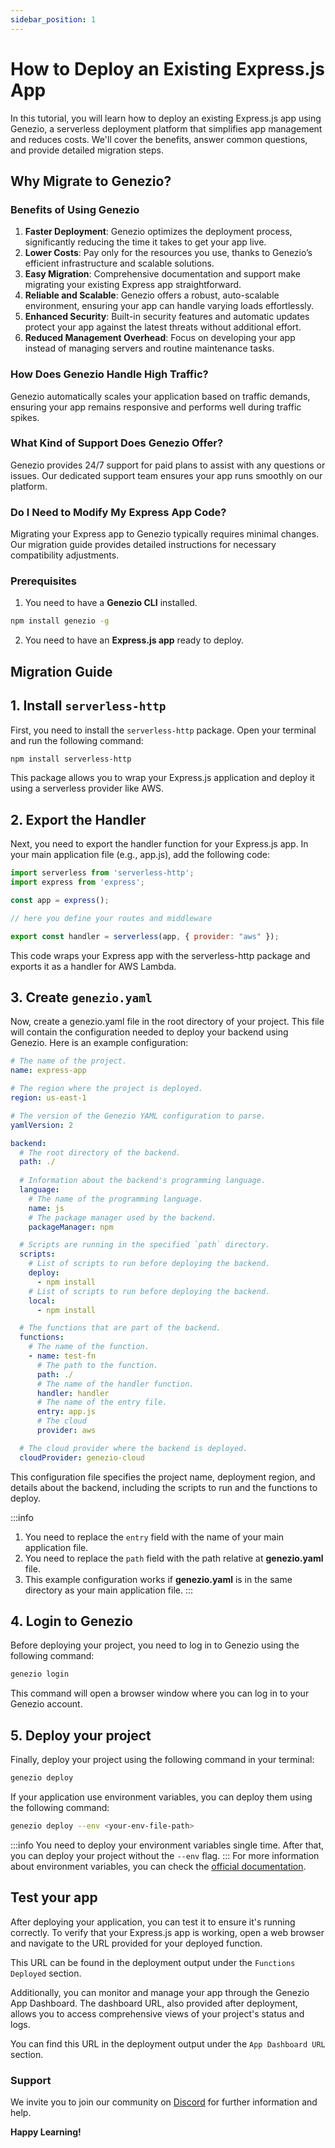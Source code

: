 ```yaml
---
sidebar_position: 1
---
```


# How to Deploy an Existing Express.js App

In this tutorial, you will learn how to deploy an existing Express.js app using Genezio, a serverless deployment platform that simplifies app management and reduces costs. We'll cover the benefits, answer common questions, and provide detailed migration steps.


## Why Migrate to Genezio?

### Benefits of Using Genezio

1. **Faster Deployment**: Genezio optimizes the deployment process, significantly reducing the time it takes to get your app live.
2. **Lower Costs**: Pay only for the resources you use, thanks to Genezio’s efficient infrastructure and scalable solutions.
3. **Easy Migration**: Comprehensive documentation and support make migrating your existing Express app straightforward.
4. **Reliable and Scalable**: Genezio offers a robust, auto-scalable environment, ensuring your app can handle varying loads effortlessly.
5. **Enhanced Security**: Built-in security features and automatic updates protect your app against the latest threats without additional effort.
6. **Reduced Management Overhead**: Focus on developing your app instead of managing servers and routine maintenance tasks.

### How Does Genezio Handle High Traffic?

Genezio automatically scales your application based on traffic demands, ensuring your app remains responsive and performs well during traffic spikes.

### What Kind of Support Does Genezio Offer?

Genezio provides 24/7 support for paid plans to assist with any questions or issues. Our dedicated support team ensures your app runs smoothly on our platform.

### Do I Need to Modify My Express App Code?

Migrating your Express app to Genezio typically requires minimal changes. Our migration guide provides detailed instructions for necessary compatibility adjustments.

### Prerequisites

1. You need to have a **Genezio CLI** installed.

```bash
npm install genezio -g
```

2. You need to have an **Express.js app** ready to deploy.

## Migration Guide

## 1. Install `serverless-http`

First, you need to install the `serverless-http` package. Open your terminal and run the following command:

```bash
npm install serverless-http
```

This package allows you to wrap your Express.js application and deploy it using a serverless provider like AWS.

## 2. Export the Handler

Next, you need to export the handler function for your Express.js app. In your main application file (e.g., app.js), add the following code:

```javascript title="app.js"
import serverless from 'serverless-http';
import express from 'express';

const app = express();

// here you define your routes and middleware

export const handler = serverless(app, { provider: "aws" });
```

This code wraps your Express app with the serverless-http package and exports it as a handler for AWS Lambda.

## 3. Create `genezio.yaml`
Now, create a genezio.yaml file in the root directory of your project. This file will contain the configuration needed to deploy your backend using Genezio. Here is an example configuration:
```yaml
# The name of the project.
name: express-app

# The region where the project is deployed.
region: us-east-1

# The version of the Genezio YAML configuration to parse.
yamlVersion: 2

backend:
  # The root directory of the backend.
  path: ./
  
  # Information about the backend's programming language.
  language:
    # The name of the programming language.
    name: js
    # The package manager used by the backend.
    packageManager: npm

  # Scripts are running in the specified `path` directory.
  scripts:
    # List of scripts to run before deploying the backend.
    deploy:
      - npm install
    # List of scripts to run before deploying the backend.
    local:
      - npm install

  # The functions that are part of the backend.
  functions:
    # The name of the function.
    - name: test-fn
      # The path to the function.
      path: ./
      # The name of the handler function.
      handler: handler
      # The name of the entry file.
      entry: app.js
      # The cloud
      provider: aws

  # The cloud provider where the backend is deployed.
  cloudProvider: genezio-cloud
```

This configuration file specifies the project name, deployment region, and details about the backend, including the scripts to run and the functions to deploy.

:::info
1. You need to replace the `entry` field with the name of your main application file.
2. You need to replace the `path` field with the path relative at **genezio.yaml** file.
3. This example configuration works if **genezio.yaml** is in the same directory as your main application file.
:::

## 4. Login to Genezio

Before deploying your project, you need to log in to Genezio using the following command:

```bash
genezio login
```

This command will open a browser window where you can log in to your Genezio account.

## 5. Deploy your project

Finally, deploy your project using the following command in your terminal:

```bash
genezio deploy
```

If your application use environment variables, you can deploy them using the following command:

```bash
genezio deploy --env <your-env-file-path>
```
:::info
You need to deploy your environment variables single time.
After that, you can deploy your project without the `--env` flag.
:::
For more information about environment variables, you can check the [official documentation](/docs/project-structure/backend-envinronment-variables.md).

## Test your app
After deploying your application, you can test it to ensure it's running correctly. To verify that your Express.js app is working, open a web browser and navigate to the URL provided for your deployed function. 

This URL can be found in the deployment output under the `Functions Deployed` section.

Additionally, you can monitor and manage your app through the Genezio App Dashboard. The dashboard URL, also provided after deployment, allows you to access comprehensive views of your project's status and logs. 

You can find this URL in the deployment output under the `App Dashboard URL` section.

### Support <a href="#support" id="support"></a>

We invite you to join our community on [Discord](https://discord.gg/uc9H5YKjXv) for further information and help.

**Happy Learning!**
